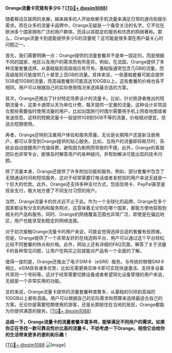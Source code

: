 **Orange流量卡究竟有多少G？[[TG💪+ @esim1088](https://t.me/s/esim1088)]**

随着移动互联网的发展，越来越多的人开始依赖手机流量来满足日常的通讯和娱乐需求。而在众多的流量卡品牌中，Orange无疑是一个备受关注的名字。它不仅在欧洲多个国家拥有广泛的用户群体，而且以其稳定的服务和优质的网络著称。那么，Orange流量卡到底能提供多少G的流量呢？这可能是很多潜在用户最关心的问题之一。

首先，我们需要明确一点：Orange提供的流量套餐并不是单一固定的，而是根据不同的国家、地区以及用户的需求而有所差异。例如，在法国，Orange提供了多种流量套餐选择，从基础版到高级版应有尽有。基础版通常包含几GB的流量，而高级版则可能提供几十甚至上百GB的流量。具体来说，一些基础套餐可能会提供5GB或10GB的流量，而高端套餐则可能高达100GB以上。这些套餐的价格也各不相同，用户可以根据自己的实际使用情况来选择最合适的方案。

其次，Orange还推出了针对特定场景设计的流量卡。比如，针对旅游者推出的短期流量卡，这类卡通常以天为单位计费，每天提供一定量的流量。这种设计非常适合那些需要临时使用流量的用户，比如出国旅行时偶尔需要用手机上网查地图或者发送信息。这样的短期流量卡一般提供1GB到5GB不等的流量，价格相对便宜，但适合短期使用。

再者，Orange还特别注重用户体验和服务质量。无论是长期用户还是新注册用户，都可以享受到Orange提供的贴心服务。比如，当用户的流量即将耗尽时，系统会自动提醒用户充值续费，避免因为断网而导致的不便。此外，Orange的客服团队也非常专业，能够及时解答用户的各种疑问，并帮助解决可能出现的技术问题。

除了流量本身，Orange还提供了许多附加功能和服务。例如，部分套餐中包含了无限通话时间和短信服务，这对于经常需要打电话或者发短信的用户来说无疑是一个巨大的优势。此外，Orange还支持多种支付方式，包括信用卡、PayPal甚至是现金支付，极大地方便了不同支付习惯的用户。

当然，Orange流量卡的优点远不止于此。作为一个全球化的品牌，Orange在多个国家都设有分支机构和服务网点，这意味着无论你在哪个国家，都能方便地获取到相关的产品和服务。同时，Orange的网络覆盖范围也非常广泛，即使是在偏远地区，用户也能享受到稳定的网络连接。

对于初次接触Orange流量卡的用户来说，可能会觉得选择合适的套餐有些困难。但是，Orange提供了一个非常友好的在线选购平台，用户可以通过这个平台轻松比较不同套餐的特点和价格。此外，网站上还有详细的FAQ页面，解答了关于流量卡的各种常见问题，让用户在购买之前就能对产品有一个全面的了解。

值得一提的是，Orange还推出了电子SIM卡（eSIM）服务。与传统的物理SIM卡相比，eSIM具有诸多优势，比如无需更换实体卡即可实现快速激活、支持多设备共享同一个号码等。这对于经常需要切换设备或者希望简化设备管理的用户来说，无疑是一个非常实用的功能。

总的来说，Orange流量卡提供的流量套餐种类繁多，从基础的5GB到高端的100GB以上都有涵盖。用户可以根据自己的实际需求和预算来选择最适合自己的方案。无论你是需要短期使用的游客，还是长期居住在当地的居民，Orange都能为你提供满意的服务。[[TG💪+ @esim1088](https://t.me/s/esim1088)]

**总结一下，Orange流量卡的流量套餐丰富多样，能够满足不同用户的需求。如果你正在寻找一款可靠且性价比高的流量卡，不妨考虑一下Orange。相信它会给你的生活带来更多的便利和乐趣！**

[[TG💪+ @esim1088](https://t.me/s/esim1088) ![Image](https://i.postimg.cc/4NQfJmqS/Snipaste-2025-05-13-00-14-12.png)]